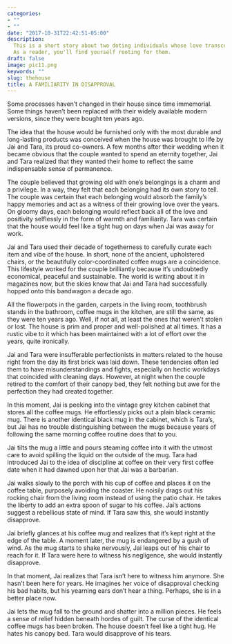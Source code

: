 ```yaml
---
categories:
- ""
- ""
date: "2017-10-31T22:42:51-05:00"
description: 
  This is a short story about two doting individuals whose love transcends time beautifully in their perfect and yet not-so-perfect house. 
  As a reader, you'll find yourself rooting for them. 
draft: false
image: pic11.png
keywords: ""
slug: thehouse
title: A FAMILIARITY IN DISAPPROVAL
---
```

Some processes haven’t changed in their house since time immemorial. Some things haven’t been replaced with their widely available modern versions, since they were bought ten years ago.

The idea that the house would be furnished only with the most durable and long-lasting products was conceived when the house was brought to life by Jai and Tara, its proud co-owners. A few months after their wedding when it became obvious that the couple wanted to spend an eternity together, Jai and Tara realized that they wanted their home to reflect the same indispensable sense of permanence.

The couple believed that growing old with one’s belongings is a charm and a privilege. In a way, they felt that each belonging had its own story to tell. The couple was certain that each belonging would absorb the family’s happy memories and act as a witness of their growing love over the years. On gloomy days, each belonging would reflect back all of the love and positivity selflessly in the form of warmth and familiarity. Tara was certain that the house would feel like a tight hug on days when Jai was away for work.

Jai and Tara used their decade of togetherness to carefully curate each item and vibe of the house. In short, none of the ancient, upholstered chairs, or the beautifully color-coordinated coffee mugs are a coincidence. This lifestyle worked for the couple brilliantly because it’s undoubtedly economical, peaceful and sustainable. The world is writing about it in magazines now, but the skies know that Jai and Tara had successfully hopped onto this bandwagon a decade ago.

All the flowerpots in the garden, carpets in the living room, toothbrush stands in the bathroom, coffee mugs in the kitchen, are still the same, as they were ten years ago. Well, if not all, at least the ones that weren’t stolen or lost. The house is prim and proper and well-polished at all times. It has a rustic vibe to it which has been maintained with a lot of effort over the years, quite ironically.

Jai and Tara were insufferable perfectionists in matters related to the house right from the day its first brick was laid down. These tendencies often led them to have misunderstandings and fights, especially on hectic workdays that coincided with cleaning days. However, at night when the couple retired to the comfort of their canopy bed, they felt nothing but awe for the perfection they had created together.

In this moment, Jai is peeking into the vintage grey kitchen cabinet that stores all the coffee mugs. He effortlessly picks out a plain black ceramic mug. There is another identical black mug in the cabinet, which is Tara’s, but Jai has no trouble distinguishing between the mugs because years of following the same morning coffee routine does that to you.

Jai tilts the mug a little and pours steaming coffee into it with the utmost care to avoid spilling the liquid on the outside of the mug. Tara had introduced Jai to the idea of discipline at coffee on their very first coffee date when it had dawned upon her that Jai was a barbarian.

Jai walks slowly to the porch with his cup of coffee and places it on the coffee table, purposely avoiding the coaster. He noisily drags out his rocking chair from the living room instead of using the patio chair. He takes the liberty to add an extra spoon of sugar to his coffee. Jai’s actions suggest a rebellious state of mind. If Tara saw this, she would instantly disapprove. 

Jai briefly glances at his coffee mug and realizes that it’s kept right at the edge of the table. A moment later, the mug is endangered by a gush of wind. As the mug starts to shake nervously, Jai leaps out of his chair to reach for it. If Tara were here to witness his negligence, she would instantly disapprove.

In that moment, Jai realizes that Tara isn’t here to witness him anymore. She hasn’t been here for years. He imagines her voice of disapproval checking his bad habits, but his yearning ears don’t hear a thing. Perhaps, she is in a better place now.

Jai lets the mug fall to the ground and shatter into a million pieces. He feels a sense of relief hidden beneath hordes of guilt. The curse of the identical coffee mugs has been broken. The house doesn’t feel like a tight hug. He hates his canopy bed. Tara would disapprove of his tears.